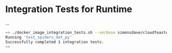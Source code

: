 # Integration Tests for Runtime

...

```bash
~> ./docker_image_integration_tests.sh --verbose simonsdave/cloudfeaster-lite:bindle
Running 'test_spiders_dot_py'
Successfully completed 1 integration tests.
~>
```
